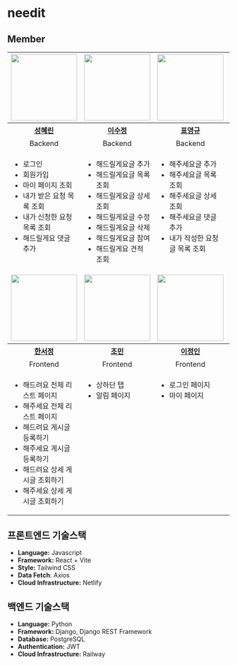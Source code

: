 # needit

## Member

<table>
  <tr height="160px">
    <td width="300px" align="center">
      <a href="https://github.com/hyerindev">
        <img height="150px" width="150px" src="https://avatars.githubusercontent.com/hyerindev" />
      </a>
    </td>
    <td width="300px" align="center">
      <a href="https://github.com/soo-sweetpotato">
        <img height="150px" width="150px" src="https://avatars.githubusercontent.com/soo-sweetpotato" />
      </a>
    </td>
    <td width="300px" align="center">
      <a href="https://github.com/younggyu7">
        <img height="150px" width="150px" src="https://avatars.githubusercontent.com/younggyu7" />
      </a>
    </td>
    <td width="300px" align="center">
      <a href="https://github.com/doyoon36">
        <img height="150px" width="150px" src="https://avatars.githubusercontent.com/doyoon36" />
      </a>
    </td>
  </tr>
  <tr height="30px">
    <th align="center">
      <a href="https://github.com/hyerindev">
        성혜린
      </a>
    </th>
    <th align="center">
      <a href="https://github.com/soo-sweetpotato">
        이수정
      </a>
    </th>
    <th align="center">
      <a href="https://github.com/younggyu7">
        표영규
      </a>
    </th>
    <th align="center">
      <a href="https://github.com/doyoon36">
        이도윤
      </a>
    </th>
  </tr>
  <tr height="30px">
    <td align="center">
      Backend
    </td>
    <td align="center">
      Backend
    </td>
    <td align="center">
      Backend
    </td>
    <td align="center">
      Plan·Design
    </td>
  </tr>
  <tr>
    <td valign="top">
      <ul>
        <li>로그인</li>
        <li>회원가입</li>
        <li>마이 페이지 조회</li>
        <li>내가 받은 요청 목록 조회</li>
        <li>내가 신청한 요청 목록 조회</li>
        <li>해드릴게요 댓글 추가</li>
      </ul>
    </td>
    <td valign="top">
      <ul>
        <li>해드릴게요글 추가</li>
        <li>해드릴게요글 목록 조회</li>
        <li>해드릴게요글 상세 조회</li>
        <li>해드릴게요글 수정</li>
        <li>해드릴게요글 삭제</li>
        <li>해드릴게요글 참여</li>
        <li>해드릴게요 견적 조회</li>
      </ul>
    </td>
    <td valign="top">
      <ul>
        <li>해주세요글 추가</li>
        <li>해주세요글 목록 조회</li>
        <li>해주세요글 상세 조회</li>
        <li>해주세요글 댓글 추가</li>
        <li>내가 작성한 요청글 목록 조회</li>
      </ul>
    </td>
    <td valign="top">
      <ul>
        <li>기획</li>
        <li>디자인</li>
      </ul>
    </td>
  </tr>
  <tr height="160px">
    <td width="300px" align="center">
      <a href="https://github.com/Seomongyi">
        <img height="150px" width="150px" src="https://avatars.githubusercontent.com/Seomongyi" />
      </a>
    </td>
    <td width="300px" align="center">
      <a href="https://github.com/lauren0202">
        <img height="150px" width="150px" src="https://avatars.githubusercontent.com/lauren0202" />
      </a>
    </td>
    <td width="300px" align="center">
      <a href="https://github.com/t-timda">
        <img height="150px" width="150px" src="https://avatars.githubusercontent.com/t-timda" />
      </a>
    </td>
    <td width="300px" align="center"></td>
  </tr>
  <tr height="30px">
    <th align="center">
      <a href="https://github.com/Seomongyi">
        한서정
      </a>
    </th>
    <th align="center">
      <a href="https://github.com/lauren0202">
        조민
      </a>
    </th>
    <th align="center">
      <a href="https://github.com/t-timda">
        이정인
      </a>
    </th>
    <th align="center"></th>
  </tr>
  <tr height="30px">
    <td align="center">
      Frontend
    </td>
    <td align="center">
      Frontend
    </td>
    <td align="center">
      Frontend
    </td>
    <td align="center"></td>
  </tr>
  <tr>
    <td valign="top">
      <ul>
        <li>해드려요 전체 리스트 페이지</li>
        <li>해주세요 전체 리스트 페이지</li>
        <li>해드려요 게시글 등록하기</li>
        <li>해주세요 게시글 등록하기</li>
        <li>해드려요 상세 게시글 조회하기</li>
        <li>해주세요 상세 게시글 조회하기</li>
      </ul>
    </td>
    <td valign="top">
      <ul>
        <li>상하단 탭</li>
        <li>알림 페이지</li>
      </ul>
    </td>
    <td valign="top">
      <ul>
        <li>로그인 페이지</li>
        <li>마이 페이지</li>
      </ul>
    </td>
    <td valign="top"></td>
  </tr>
</table>

## 프론트엔드 기술스택
- **Language:** Javascript
- **Framework:** React + Vite
- **Style:** Tailwind CSS
- **Data Fetch**: Axios
- **Cloud Infrastructure:** Netlify

## 백엔드 기술스택
- **Language:** Python
- **Framework:** Django, Django REST Framework
- **Database:** PostgreSQL
- **Authentication:** JWT
- **Cloud Infrastructure:** Railway
